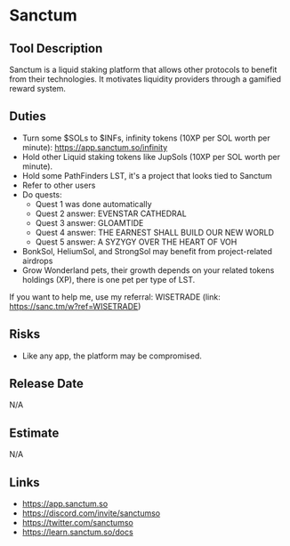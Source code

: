 # Sanctum

## Tool Description

Sanctum is a liquid staking platform that allows other protocols to benefit from their technologies. 
It motivates liquidity providers through a gamified reward system.

## Duties

* Turn some $SOLs to $INFs, infinity tokens (10XP per SOL worth per minute): https://app.sanctum.so/infinity
* Hold other Liquid staking tokens like JupSols (10XP per SOL worth per minute).
* Hold some PathFinders LST, it's a project that looks tied to Sanctum
* Refer to other users
* Do quests:
  * Quest 1 was done automatically
  * Quest 2 answer: EVENSTAR CATHEDRAL
  * Quest 3 answer: GLOAMTIDE
  * Quest 4 answer: THE EARNEST SHALL BUILD OUR NEW WORLD
  * Quest 5 answer: A SYZYGY OVER THE HEART OF VOH
* BonkSol, HeliumSol, and StrongSol may benefit from project-related airdrops 
* Grow Wonderland pets, their growth depends on your related tokens holdings (XP), there is one pet per type of LST.

If you want to help me, use my referral: WISETRADE (link: https://sanc.tm/w?ref=WISETRADE)

## Risks

* Like any app, the platform may be compromised.

## Release Date

N/A

## Estimate

N/A

## Links

* https://app.sanctum.so
* https://discord.com/invite/sanctumso
* https://twitter.com/sanctumso
* https://learn.sanctum.so/docs
